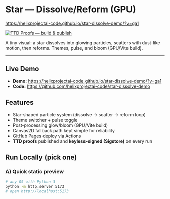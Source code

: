 # Star — Dissolve/Reform (GPU)

https://helixprojectai-code.github.io/star-dissolve-demo/?v=ga1

[![TTD Proofs — build & publish](https://github.com/helixprojectai-code/star-dissolve-demo/actions/workflows/ttd-proofs.yml/badge.svg)](../../actions)

A tiny visual: a star dissolves into glowing particles, scatters with dust-like motion, then reforms. Themes, pulse, and bloom (GPU/Vite build).

---

## Live Demo
- **Demo:** https://helixprojectai-code.github.io/star-dissolve-demo/?v=ga1
- **Code:** https://github.com/helixprojectai-code/star-dissolve-demo

## Features
- Star-shaped particle system (dissolve → scatter → reform loop)
- Theme switcher + pulse toggle
- Post-processing glow/bloom (GPU/Vite build)
- Canvas2D fallback path kept simple for reliability
- GitHub Pages deploy via Actions
- **TTD proofs** published and **keyless-signed (Sigstore)** on every run

## Run Locally (pick one)

### A) Quick static preview
```bash
# any OS with Python 3
python -m http.server 5173
# open http://localhost:5173
